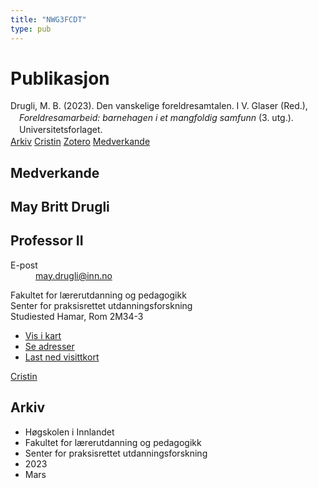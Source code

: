 ```yaml
---
title: "NWG3FCDT"
type: pub
---
```

<h1>Publikasjon</h1>
<article id="csl-bib-container-NWG3FCDT" class="csl-bib-container">
  <div class="csl-bib-body" style="line-height: 1.35; padding-left: 1em; text-indent:-1em;">
  <div class="csl-entry">Drugli, M. B. (2023). Den vanskelige foreldresamtalen. I V. Glaser (Red.), <i>Foreldresamarbeid: barnehagen i et mangfoldig samfunn</i> (3. utg.). Universitetsforlaget.</div>
</div>
  <div class="csl-bib-buttons">
    <a href="#taxonomy-article-NWG3FCDT" class="csl-bib-button">Arkiv</a>
    <a href alt="Cristin URL" class="csl-bib-button">Cristin</a>
    <a href alt="Zotero URL" class="csl-bib-button">Zotero</a>
    <a href="#contributors-article-NWG3FCDT" class="csl-bib-button">Medverkande</a>
  </div>
  <div id="csl-bib-meta-container-NWG3FCDT"></div>
</article>
<div id="csl-bib-meta-NWG3FCDT" class="csl-bib-meta">
  <article id="contributors-article-NWG3FCDT" class="contributors-article">
    <h1>Medverkande</h1>
    <div class="personas">
<div class="vrtx-hinn-person-card">
<div class="photo">
<i class="lar la-user-circle missing-person"></i>
</div>
<div class="info">
<hgroup><h1>May Britt Drugli</h1>
<h2>Professor II</h2>
</hgroup><dl>
<dt>E-post</dt>
<dd>
<a href="mailto:may.drugli@inn.no">may.drugli@inn.no</a>
</dd>
</dl>
<p>
Fakultet for lærerutdanning og pedagogikk<br>
Senter for praksisrettet utdanningsforskning<br>
Studiested Hamar,
Rom 2M34-3
</p>
<ul class="vrtx-hinn-links">
<li><a href="https://www.google.com/maps?q=60.79582,11.07304">Vis i kart</a></li>
<li><a href="https://www.inn.no/finn-en-ansatt/may-drugli.html#vrtx-hinn-addresses">Se adresser</a></li>
<li><a href="https://www.inn.no/finn-en-ansatt/may-drugli.html?vrtx=vcf">Last ned visittkort</a></li>
</ul>
</div>
</div>
<a href="https://app.cristin.no/persons/show.jsf?id=29493" alt="Cristin URL" class="personas-cristin">Cristin</a>
</div>
  </article>
  <article id="taxonomy-article-NWG3FCDT" class="taxonomy-article">
    <h1>Arkiv</h1>
    <ul>
      <li>Høgskolen i Innlandet</li>
      <li>Fakultet for lærerutdanning og pedagogikk</li>
      <li>Senter for praksisrettet utdanningsforskning</li>
      <li>2023</li>
      <li>Mars</li>
    </ul>
  </article>
</div>

